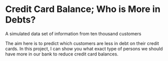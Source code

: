 # Credit Card Balance; Who is More in Debts?
 
A simulated data set of information from ten thousand customers

The aim here is to predict which customers are less in debt on their credit cards. In this project, I can show you what exact type of persons we should have more in our bank to reduce credit card balances.
